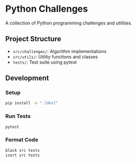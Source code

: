 # Python Challenges

A collection of Python programming challenges and utilities.

## Project Structure

- `src/challenges/`: Algorithm implementations
- `src/utils/`: Utility functions and classes
- `tests/`: Test suite using pytest

## Development

### Setup

```bash
pip install -e ".[dev]"
```

### Run Tests

```bash
pytest
```

### Format Code

```bash
black src tests
isort src tests
```
